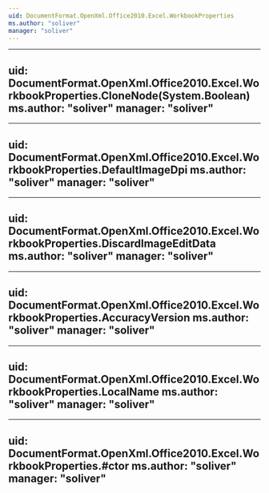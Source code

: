 ```yaml
---
uid: DocumentFormat.OpenXml.Office2010.Excel.WorkbookProperties
ms.author: "soliver"
manager: "soliver"
---
```


---
uid: DocumentFormat.OpenXml.Office2010.Excel.WorkbookProperties.CloneNode(System.Boolean)
ms.author: "soliver"
manager: "soliver"
---

---
uid: DocumentFormat.OpenXml.Office2010.Excel.WorkbookProperties.DefaultImageDpi
ms.author: "soliver"
manager: "soliver"
---

---
uid: DocumentFormat.OpenXml.Office2010.Excel.WorkbookProperties.DiscardImageEditData
ms.author: "soliver"
manager: "soliver"
---

---
uid: DocumentFormat.OpenXml.Office2010.Excel.WorkbookProperties.AccuracyVersion
ms.author: "soliver"
manager: "soliver"
---

---
uid: DocumentFormat.OpenXml.Office2010.Excel.WorkbookProperties.LocalName
ms.author: "soliver"
manager: "soliver"
---

---
uid: DocumentFormat.OpenXml.Office2010.Excel.WorkbookProperties.#ctor
ms.author: "soliver"
manager: "soliver"
---
